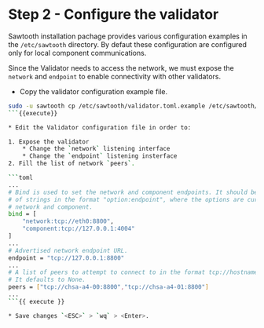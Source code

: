 # Step 2 - Configure the validator

Sawtooth installation pachage provides various configuration examples in the `/etc/sawtooth` directory.
By defaut these configuration are configured only for local component communications.

Since the Validator needs to access the network, we must expose the `network` and `endpoint` to enable connectivity with other validators.

* Copy the validator configuration example file.

```bash
sudo -u sawtooth cp /etc/sawtooth/validator.toml.example /etc/sawtooth/validator.toml
```{{execute}}

* Edit the Validator configuration file in order to:

1. Expose the validator
    * Change the `network` listening interface
    * Change the `endpoint` listening insterface
2. Fill the list of network `peers`.

```toml
...
# Bind is used to set the network and component endpoints. It should be a list
# of strings in the format "option:endpoint", where the options are currently
# network and component.
bind = [
    "network:tcp://eth0:8800",
    "component:tcp://127.0.0.1:4004"
]
...
# Advertised network endpoint URL.
endpoint = "tcp://127.0.0.1:8800"
...
# A list of peers to attempt to connect to in the format tcp://hostname:port.
# It defaults to None.
peers = ["tcp://chsa-a4-00:8800","tcp://chsa-a4-01:8800"]
...
```{{ execute }}

* Save changes `<ESC>` > `wq` > <Enter>.